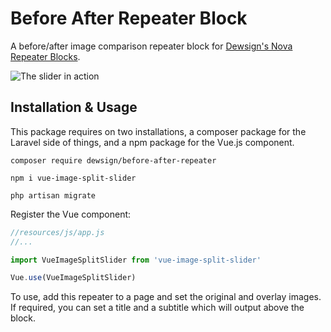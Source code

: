 # Before After Repeater Block

A before/after image comparison repeater block for [Dewsign's Nova Repeater Blocks](https://github.com/dewsign/nova-repeater-blocks).

![The slider in action](./docs/vue-image-split-slider.gif)

## Installation & Usage

This package requires on two installations, a composer package for the Laravel side of things, and a npm package for the Vue.js component.

`composer require dewsign/before-after-repeater`

`npm i vue-image-split-slider`

`php artisan migrate`

Register the Vue component:
```javascript
//resources/js/app.js
//...

import VueImageSplitSlider from 'vue-image-split-slider'

Vue.use(VueImageSplitSlider)
```

To use, add this repeater to a page and set the original and overlay images. If required, you can set a title and a subtitle which will output above the block.
